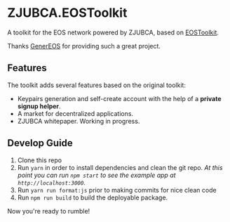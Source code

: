 # ZJUBCA.EOSToolkit
A toolkit for the EOS network powered by ZJUBCA, based on [EOSToolkit](https://github.com/eostoolkit/eostoolkit).

Thanks [GenerEOS](https://www.genereos.io/) for providing such a great project.

## Features
The toolkit adds several features based on the original toolkit:
- Keypairs generation and self-create account with the help of a **private signup helper**.
- A market for decentralized applications.
- ZJUBCA whitepaper. Working in progress. 

## Develop Guide
1.  Clone this repo
2.  Run `yarn` in order to install dependencies and clean the git repo.
    _At this point you can run `npm start` to see the example app at `http://localhost:3000`._
3.  Run `yarn run format:js` prior to making commits for nice clean code    
4.  Run `npm run build` to build the deployable package.

Now you're ready to rumble!
